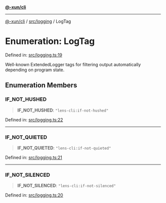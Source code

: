 [**@-xun/cli**](../../../README.md)

***

[@-xun/cli](../../../README.md) / [src/logging](../README.md) / LogTag

# Enumeration: LogTag

Defined in: [src/logging.ts:19](https://github.com/Xunnamius/cli-utils/blob/caf1d74e366c1a64e9bac76fadfeeb54b974c17e/src/logging.ts#L19)

Well-known ExtendedLogger tags for filtering output automatically
depending on program state.

## Enumeration Members

### IF\_NOT\_HUSHED

> **IF\_NOT\_HUSHED**: `"lens-cli:if-not-hushed"`

Defined in: [src/logging.ts:22](https://github.com/Xunnamius/cli-utils/blob/caf1d74e366c1a64e9bac76fadfeeb54b974c17e/src/logging.ts#L22)

***

### IF\_NOT\_QUIETED

> **IF\_NOT\_QUIETED**: `"lens-cli:if-not-quieted"`

Defined in: [src/logging.ts:21](https://github.com/Xunnamius/cli-utils/blob/caf1d74e366c1a64e9bac76fadfeeb54b974c17e/src/logging.ts#L21)

***

### IF\_NOT\_SILENCED

> **IF\_NOT\_SILENCED**: `"lens-cli:if-not-silenced"`

Defined in: [src/logging.ts:20](https://github.com/Xunnamius/cli-utils/blob/caf1d74e366c1a64e9bac76fadfeeb54b974c17e/src/logging.ts#L20)
